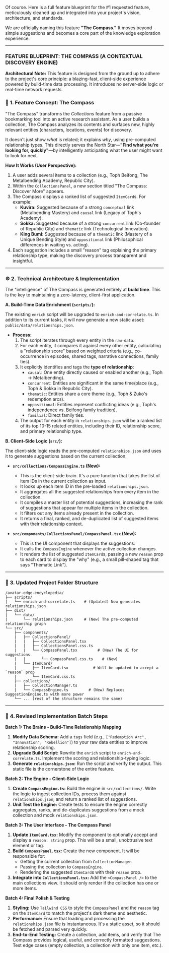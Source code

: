 Of course. Here is a full feature blueprint for the #1 requested feature, meticulously cleaned up and integrated into your project's vision, architecture, and standards.

We are officially naming this feature **"The Compass."** It moves beyond simple suggestions and becomes a core part of the knowledge exploration experience.

---

### **FEATURE BLUEPRINT: THE COMPASS (A CONTEXTUAL DISCOVERY ENGINE)**

**Architectural Note:** This feature is designed from the ground up to adhere to the project's core principle: a blazing-fast, client-side experience powered by build-time data processing. It introduces no server-side logic or real-time network requests.

### 🧭 **1. Feature Concept: The Compass**

"The Compass" transforms the *Collections* feature from a passive bookmarking tool into an active research assistant. As a user builds a collection, The Compass analyzes its contents and surfaces new, highly relevant entities (characters, locations, events) for discovery.

It doesn't just show *what* is related; it explains *why*, using pre-computed relationship types. This directly serves the North Star—**"Find what you're looking for, quickly"**—by intelligently anticipating what the user might want to look for next.

**How It Works (User Perspective):**

1.  A user adds several items to a collection (e.g., Toph Beifong, The Metalbending Academy, Republic City).
2.  Within the `CollectionsPanel`, a new section titled "The Compass: Discover More" appears.
3.  The Compass displays a ranked list of suggested `ItemCard`s. For example:
    *   **Kuvira:** Suggested because of a strong `conceptual` link (Metalbending Mastery) and `causal` link (Legacy of Toph's Academy).
    *   **Sokka:** Suggested because of a strong `concurrent` link (Co-founder of Republic City) and `thematic` link (Technological Innovation).
    *   **King Bumi:** Suggested because of a `thematic` link (Mastery of a Unique Bending Style) and `oppositional` link (Philosophical differences in waiting vs. acting).
4.  Each suggestion includes a small "reason" tag explaining the primary relationship type, making the discovery process transparent and insightful.

---

### ⚙️ **2. Technical Architecture & Implementation**

The "intelligence" of The Compass is generated entirely at **build time**. This is the key to maintaining a zero-latency, client-first application.

**A. Build-Time Data Enrichment (`scripts/`):**

The existing `enrich` script will be upgraded to `enrich-and-correlate.ts`. In addition to its current tasks, it will now generate a new static asset: `public/data/relationships.json`.

*   **Process:**
    1.  The script iterates through every entity in the `raw-data`.
    2.  For each entity, it compares it against every other entity, calculating a "relationship score" based on weighted criteria (e.g., co-occurrence in episodes, shared tags, narrative connections, family ties).
    3.  It explicitly identifies and tags the **type of relationship**:
        *   `causal`: One entity directly caused or enabled another (e.g., Toph -> Metalbending).
        *   `concurrent`: Entities are significant in the same time/place (e.g., Toph & Sokka in Republic City).
        *   `thematic`: Entities share a core theme (e.g., Toph & Zuko's redemption arcs).
        *   `oppositional`: Entities represent conflicting ideas (e.g., Toph's independence vs. Beifong family tradition).
        *   `familial`: Direct family ties.
    4.  The output for each entity in `relationships.json` will be a ranked list of its top 10-15 related entities, including their ID, relationship score, and primary relationship type.

**B. Client-Side Logic (`src/`):**

The client-side logic reads the pre-computed `relationships.json` and uses it to generate suggestions based on the current collection.

*   **`src/collections/CompassEngine.ts` (New):**
    *   This is the client-side brain. It's a pure function that takes the list of item IDs in the current collection as input.
    *   It looks up each item ID in the pre-loaded `relationships.json`.
    *   It aggregates all the suggested relationships from every item in the collection.
    *   It compiles a master list of potential suggestions, increasing the rank of suggestions that appear for multiple items in the collection.
    *   It filters out any items already present in the collection.
    *   It returns a final, ranked, and de-duplicated list of suggested items with their relationship context.

*   **`src/components/CollectionsPanel/CompassPanel.tsx` (New):**
    *   This is the UI component that displays the suggestions.
    *   It calls the `CompassEngine` whenever the active collection changes.
    *   It renders the list of suggested `ItemCard`s, passing a new `reason` prop to each card to display the "why" (e.g., a small pill-shaped tag that says "Thematic Link").

---

### 📁 **3. Updated Project Folder Structure**

```
/avatar-edge-encyclopedia/
├── scripts/
|   └── enrich-and-correlate.ts    # (Updated) Now generates relationships.json
├── dist/
|   └── data/
|       └── relationships.json     # (New) The pre-computed relationship graph
└── src/
    ├── components/
    |   ├── CollectionsPanel/
    |   |   ├── CollectionsPanel.tsx
    |   |   ├── CollectionsPanel.css.ts
    |   |   └── CompassPanel.tsx         # (New) The UI for suggestions
    |   |       └── CompassPanel.css.ts    # (New)
    |   └── ItemCard/
    |       ├── ItemCard.tsx           # Will be updated to accept a `reason` prop
    |       └── ItemCard.css.ts
    ├── collections/
    |   ├── CollectionManager.ts
    |   └── CompassEngine.ts         # (New) Replaces SuggestionEngine.ts with more power
    └── ... (rest of the structure remains the same)
```

---

### 🚀 **4. Revised Implementation Batch Steps**

**Batch 1: The Brains - Build-Time Relationship Mapping**

1.  **Modify Data Schema:** Add a `tags` field (e.g., `["Redemption Arc", "Innovation", "Rebellion"]`) to your raw data entities to improve relationship scoring.
2.  **Upgrade Build Script:** Rewrite the `enrich` script to `enrich-and-correlate.ts`. Implement the scoring and relationship-typing logic.
3.  **Generate `relationships.json`:** Run the script and verify the output. This static file is the cornerstone of the entire feature.

**Batch 2: The Engine - Client-Side Logic**

1.  **Create `CompassEngine.ts`:** Build the engine in `src/collections/`. Write the logic to ingest collection IDs, process them against `relationships.json`, and return a ranked list of suggestions.
2.  **Unit Test the Engine:** Create tests to ensure the engine correctly aggregates, ranks, and de-duplicates suggestions from a mock collection and mock `relationships.json`.

**Batch 3: The User Interface - The Compass Panel**

1.  **Update `ItemCard.tsx`:** Modify the component to optionally accept and display a `reason: string` prop. This will be a small, unobtrusive text element or tag.
2.  **Build `CompassPanel.tsx`:** Create the new component. It will be responsible for:
    *   Getting the current collection from `CollectionManager`.
    *   Passing the collection to `CompassEngine`.
    *   Rendering the suggested `ItemCard`s with their `reason` prop.
3.  **Integrate into `CollectionsPanel.tsx`:** Add the `<CompassPanel />` to the main collections view. It should only render if the collection has one or more items.

**Batch 4: Final Polish & Testing**

1.  **Styling:** Use `Tailwind CSS` to style the `CompassPanel` and the `reason` tag on the `ItemCard` to match the project's dark theme and aesthetic.
2.  **Performance:** Ensure that loading and processing the `relationships.json` file is instantaneous. It's a static asset, so it should be fetched and parsed very quickly.
3.  **End-to-End Testing:** Create a collection, add items, and verify that The Compass provides logical, useful, and correctly formatted suggestions. Test edge cases (empty collection, a collection with only one item, etc.).